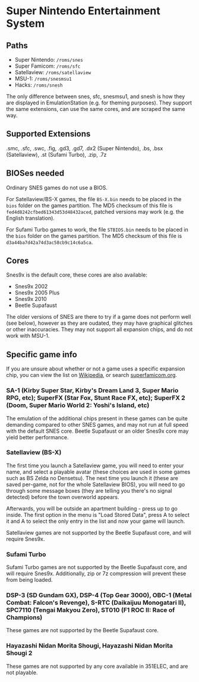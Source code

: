 # Super Nintendo Entertainment System

## Paths
- Super Nintendo: `/roms/snes`
- Super Famicom: `/roms/sfc`
- Satellaview: `/roms/satellaview`
- MSU-1: `/roms/snesmsu1`
- Hacks: `/roms/snesh`

The only difference between snes, sfc, snesmsu1, and snesh is how they are displayed in EmulationStation (e.g. for theming purposes). They support the same extensions, can use the same cores, and are scraped the same way.

## Supported Extensions
.smc, .sfc, .swc, .fig, .gd3, .gd7, .dx2 (Super Nintendo), .bs, .bsx (Satellaview), .st (Sufami Turbo), .zip, .7z

## BIOSes needed
Ordinary SNES games do not use a BIOS. 

For Satellaview/BS-X games, the file `BS-X.bin` needs to be placed in the `bios` folder on the games partition. The MD5 checksum of this file is `fed4d8242cfbed61343d53d48432aced`, patched versions may work (e.g. the English translation).

For Sufami Turbo games to work, the file `STBIOS.bin` needs to be placed in the `bios` folder on the games partition. The MD5 checksum of this file is `d3a44ba7d42a74d3ac58cb9c14c6a5ca`.

## Cores
Snes9x is the default core, these cores are also available:
- Snes9x 2002
- Snes9x 2005 Plus
- Snes9x 2010
- Beetle Supafaust

The older versions of SNES are there to try if a game does not perform well (see below), however as they are oudated, they may have graphical glitches or other inaccuracies. They may not support all expansion chips, and do not work with MSU-1.

## Specific game info

If you are unsure about whether or not a game uses a specific expansion chip, you can view the list on [Wikipedia](https://en.wikipedia.org/wiki/List_of_Super_NES_enhancement_chips#List_of_Super_NES_games_that_use_enhancement_chips), or search [superfamicom.org](https://superfamicom.org/).

### SA-1 (Kirby Super Star, Kirby's Dream Land 3, Super Mario RPG, etc); SuperFX (Star Fox, Stunt Race FX, etc); SuperFX 2 (Doom, Super Mario World 2: Yoshi's Island, etc)
The emulation of the additional chips present in these games can be quite demanding compared to other SNES games, and may not run at full speed with the default SNES core. Beetle Supafaust or an older Snes9x core may yield better performance.

### Satellaview (BS-X)
The first time you launch a Satellaview game, you will need to enter your name, and select a playable avatar (these choices are used in some games such as BS Zelda no Densetsu). The next time you launch it (these are saved per-game, not for the whole Satellaview BIOS), you will need to go through some message boxes (they are telling you there's no signal detected) before the town overworld appears.

Afterwards, you will be outside an apartment building - press up to go inside. The first option in the menu is "Load Stored Data", press A to select it and A to select the only entry in the list and now your game will launch.

Satellaview games are not supported by the Beetle Supafaust core, and will require Snes9x.

### Sufami Turbo
Sufami Turbo games are not supported by the Beetle Supafaust core, and will require Snes9x. Additionally, zip or 7z compression will prevent these from being loaded.

### DSP-3 (SD Gundam GX), DSP-4 (Top Gear 3000), OBC-1 (Metal Combat: Falcon's Revenge), S-RTC (Daikaijuu Monogatari II), SPC7110 (Tengai Makyou Zero), ST010 (F1 ROC II: Race of Champions)
These games are not supported by the Beetle Supafaust core.

### Hayazashi Nidan Morita Shougi, Hayazashi Nidan Morita Shougi 2
These games are not supported by any core available in 351ELEC, and are not playable.
